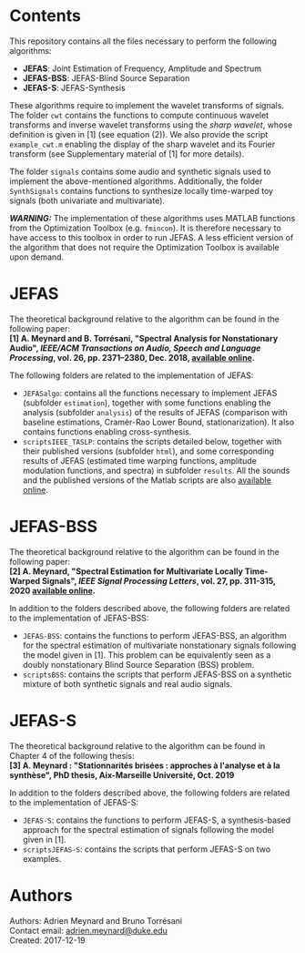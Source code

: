 # Contents
This repository contains all the files necessary to perform the following algorithms:

* **JEFAS**: Joint Estimation of Frequency, Amplitude and Spectrum
* **JEFAS-BSS**: JEFAS-Blind Source Separation
* **JEFAS-S**: JEFAS-Synthesis

These algorithms require to implement the wavelet transforms of signals. The folder `cwt` contains the functions to compute continuous wavelet transforms and inverse wavelet transforms using the *sharp wavelet*, whose definition is given in [1] (see equation (2)). We also provide the script `example_cwt.m` enabling the display of the sharp wavelet and its Fourier transform (see Supplementary material of [1] for more details).

The folder `signals` contains some audio and synthetic signals used to implement the above-mentioned algorithms. Additionally, the folder `SynthSignals` contains functions to synthesize locally time-warped toy signals (both univariate and multivariate).

***WARNING:*** The implementation of these algorithms uses MATLAB functions from the Optimization Toolbox (e.g. `fmincon`). It is therefore necessary to have access to this toolbox in order to run JEFAS. A less efficient version of the algorithm that does not require the Optimization Toolbox is available upon demand.

# JEFAS
The theoretical background relative to the algorithm can be found in the following paper:  
**[1] A. Meynard and B. Torrésani, "Spectral Analysis for Nonstationary Audio", *IEEE/ACM Transactions on Audio,
Speech and Language Processing*, vol. 26, pp. 2371–2380, Dec. 2018, [available online](https://hal.archives-ouvertes.fr/hal-01670187).**

The following folders are related to the implementation of JEFAS:

* `JEFASalgo`: contains all the functions necessary to implement JEFAS (subfolder `estimation`), together with some functions enabling the analysis (subfolder `analysis`) of the results of JEFAS (comparison with baseline estimations, Cramér-Rao Lower Bound, stationarization). It also contains functions enabling cross-synthesis.
* `scriptsIEEE_TASLP`: contains the scripts detailed below, together with their published versions (subfolder `html`), and some corresponding results of JEFAS (estimated time warping functions, amplitude modulation functions, and spectra) in subfolder `results`. All the sounds and the published versions of the Matlab scripts are also [available online](http://meynard.perso.math.cnrs.fr/paperJEFAS/NonStationaryAudio.html).

# JEFAS-BSS
The theoretical background relative to the algorithm can be found in the following paper:  
**[2] A. Meynard, "Spectral Estimation for Multivariate Locally Time-Warped Signals", *IEEE Signal Processing Letters*, vol. 27, pp. 311-315, 2020 [available online](https://hal.archives-ouvertes.fr/hal-02455218).**

In addition to the folders described above, the following folders are related to the implementation of JEFAS-BSS:

* `JEFAS-BSS`: contains the functions to perform JEFAS-BSS, an algorithm for the spectral estimation of multivariate nonstationary signals following the model given in [1]. This problem can be equivalently seen as a doubly nonstationary Blind Source Separation (BSS) problem.
* `scriptsBSS`: contains the scripts that perform JEFAS-BSS on a synthetic mixture of both synthetic signals and real audio signals.

# JEFAS-S
The theoretical background relative to the algorithm can be found in Chapter 4 of the following thesis:  
**[3] A. Meynard : "Stationnarités brisées : approches à l'analyse et à la synthèse", PhD thesis, Aix-Marseille Université, Oct. 2019**

In addition to the folders described above, the following folders are related to the implementation of JEFAS-S:

* `JEFAS-S`: contains the functions to perform JEFAS-S, a synthesis-based approach for the spectral estimation of signals following the model given in [1].
* `scriptsJEFAS-S`: contains the scripts that perform JEFAS-S on two examples.

# Authors

Authors: Adrien Meynard and Bruno Torrésani  
Contact email: adrien.meynard@duke.edu  
Created: 2017-12-19

